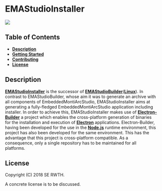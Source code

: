 # EMAStudioInstaller
![](https://img.shields.io/badge/EMAStudio_Version-2.0.0-blue.svg?longCache=true&style=flat-square)

## Table of Contents
* [**Description**](#description)
* [**Getting Started**](doc/GettingStarted.md)
* [**Contributing**](doc/Contributing.md)
* [**License**](#license)

## Description
[**EMAStudioInstaller**](README.md) is the successor of
[**EMAStudioBuilder**](https://git.rwth-aachen.de/monticore/EmbeddedMontiArc/utilities/EMAStudioBuilder)([**Linux**](https://git.rwth-aachen.de/monticore/EmbeddedMontiArc/utilities/EMAStudioBuilderLinux)).
In contrast to EMAStudioBuilder, whose aim it was to generate an archive with all components of EmbeddedMontiArcStudio,
EMAStudioInstaller aims at generating a fully-fledged EmbeddedMontiArcStudio application including installer. In order
to achieve this, EMAStudioInstaller makes use of
[**Electron-Builder**](https://github.com/electron-userland/electron-builder) a project which enables the cross-platform
generation of binaries for the installation and execution of [**Electron**](https://electronjs.org/) applications.
Electron-Builder, having been developed for the use in the [**Node.js**](https://nodejs.org/) runtime environment, this
project has also been developed for the same environment. This has the advantage that this project is cross-platform
compatible. As a consequence, only a single repository has to be maintained for all platforms.

## License
Copyright (C) 2018 SE RWTH.

A concrete license is to be discussed.